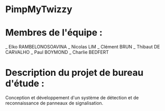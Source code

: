 # PimpMyTwizzy

# Membres de l'équipe :
_ Elko RAMBELONOSOAVINA
_ Nicolas LIM
_ Clément BRUN
_ Thibaut DE CARVALHO
_ Paul BOYMOND
_ Charlie BEDFERT

# Description du projet de bureau d'étude :
Conception et développement d'un système de détection et de reconnaissance de panneaux de signalisation.
